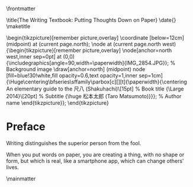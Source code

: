 \frontmatter

\title{The Writing Textbook: Putting Thoughts Down on Paper}
\date{}
\maketitle

\begin{tikzpicture}[remember picture,overlay]
\coordinate [below=12cm] (midpoint) at (current page.north);
\node at (current page.north west)
{\begin{tikzpicture}[remember picture,overlay]
\node[anchor=north west,inner sep=0pt] at (0,0) {\includegraphics[angle=90,width=\paperwidth]{IMG_2854.JPG}}; % Background image
\draw[anchor=north] (midpoint) node [fill=blue!30!white,fill opacity=0.6,text opacity=1,inner sep=1cm]{\Huge\centering\bfseries\sffamily\parbox[c][][t]{\paperwidth}{\centering An elementary guide to the 尺八 (Shakuhachi)\\[15pt] % Book title
{\Large 2014}\\[20pt] % Subtitle
{\huge 松本太郎 (Taro Matsumoto)}}}; % Author name
\end{tikzpicture}};
\end{tikzpicture}

# Preface

Writing distinguishes the superior person from the fool.

When you put words on paper, you are creating a thing, with no shape or form, but which is real, like a smartphone app, which can change others' lives.


\mainmatter
